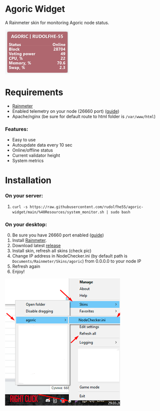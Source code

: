 # Agoric Widget
A Rainmeter skin for monitoring Agoric node status.

![Widget Preview](https://github.com/rudolfhe55/agoric-widget/raw/main/Agoric%20Widget%20Example.png)

# Requirements
 * [Rainmeter ](https://www.rainmeter.net)
 * Enabled telemetry on your node (26660 port) ([guide](https://github.com/Agoric/agoric-sdk/blob/master/packages/cosmic-swingset/README-telemetry.md))
 * Apache/nginx (be sure for default route to html folder is `/var/www/html`)
 
### Features:

 * Easy to use
 * Autoupdate data every 10 sec
 * Online/offline status
 * Current validator height
 * System metrics

# Installation
### On your server:
 1. ```curl -s https://raw.githubusercontent.com/rudolfhe55/agoric-widget/main/%40Resources/system_monitor.sh | sudo bash```
### On your desktop:
 0. Be sure you have 26660 port enabled ([guide](https://github.com/Agoric/agoric-sdk/blob/master/packages/cosmic-swingset/README-telemetry.md))
 1. Install [Rainmeter](https://www.rainmeter.net).
 2. Download latest [release](https://github.com/rudolfhe55/agoric-widget/releases/latest)
 3. Install skin, refresh all skins (check pic)
 4. Change IP address in NodeChecker.ini (by default path is `Documents/Rainmeter/Skins/agoric`) from 0.0.0.0 to your node IP
 5. Refresh again
 6. Enjoy!

![Activate guide](https://raw.githubusercontent.com/rudolfhe55/agoric-widget/master/Activate.png)
